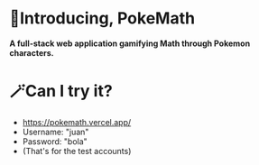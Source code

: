 # 🐧Introducing, PokeMath

**A full-stack web application gamifying Math through Pokemon characters.**

# 🪄Can I try it?

- https://pokemath.vercel.app/ 
- Username: "juan"
- Password: "bola"
- (That's for the test accounts)
